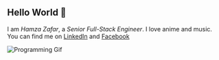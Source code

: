 ## Hello World 👋

I am *Hamza Zafar*, a *Senior Full-Stack Engineer*. I love anime and music. You can find me on [LinkedIn](https://www.linkedin.com/in/ihamzafer/) and [Facebook](https://www.facebook.com/mughal.hamzazafer/)

![Programming Gif](https://media4.giphy.com/media/qgQUggAC3Pfv687qPC/giphy.gif?cid=ecf05e473l0qj338jy2nirq7xaewb9phm81cygox4z24n32v&rid=giphy.gif&ct=g)
<!---
hamzafer/hamzafer is a ✨ special ✨ repository because its `README.md` (this file) appears on your GitHub profile.
You can click the Preview link to take a look at your changes.
--->
